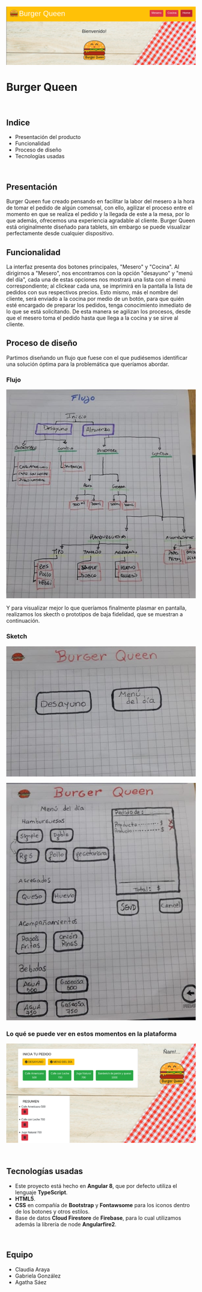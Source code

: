 ![Home Burger Queen](img/home-Burger-queen.png)
# Burger Queen
<br>

## Indice

* Presentación del producto
* Funcionalidad
* Proceso de diseño
* Tecnologías usadas
<br>

## Presentación

Burger Queen fue creado pensando en facilitar la labor del mesero a la hora de tomar el pedido de algún comensal, con ello, agilizar el proceso entre el momento en que se realiza el pedido y la llegada de este a la mesa, por lo que además, ofrecemos una experiencia agradable al cliente.
Burger Queen está originalmente diseñado para tablets, sin embargo se puede visualizar perfectamente desde cualquier dispositivo.
<br>
## Funcionalidad

La interfaz presenta dos botones principales, "Mesero" y "Cocina".
Al dirigirnos a "Mesero", nos encontramos con la opción "desayuno" y "menú del día", cada una de estas opciones nos mostrará una lista con el menú correspondiente; al clickear cada una, se imprimirá en la pantalla la lista de pedidos con sus respectivos precios. Esto mismo, más el nombre del cliente, será enviado a la cocina por medio de un botón, para que quién esté encargado de preparar los pedidos, tenga conocimiento inmediato de lo que se está solicitando. De esta manera se agilizan los procesos, desde que el mesero toma el pedido hasta que llega a la cocina y se sirve al cliente.
<br>
## Proceso de diseño

Partimos diseñando un flujo que fuese con el que pudiésemos identificar una solución óptima para la problemática que queríamos abordar.

### Flujo

![flujo](img/flujo-app.jpg)

Y para visualizar mejor lo que queríamos finalmente plasmar en pantalla, realizamos los skecth o prototipos de baja fidelidad, que se muestran a continuación.

### Sketch

![landing](img/sketch-landing.jpg)

![pantalla de pedido](img/sketch-pantalla-pedido.jpg)

### Lo qué se puede ver en estos momentos en la plataforma

![vista desde "mesero"](img/vista-mesero.png)

<br>

## Tecnologías usadas

* Este proyecto está hecho en **Angular 8**, que por defecto utiliza el lenguaje **TypeScript**.
* **HTML5**.
* **CSS** en compañía de **Bootstrap** y **Fontawsome** para los iconos dentro de los botones y otros estilos.
* Base de datos **Cloud Firestore** de **Firebase**, para lo cual utilizamos además la librería de node **Angularfire2**.
<br>

## Equipo

* Claudia Araya
* Gabriela González
* Agatha Sáez